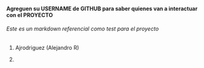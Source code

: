 #### Agreguen su USERNAME de GITHUB para saber quienes van a interactuar con el PROYECTO

###### Este es un markdown referencial como test para el proyecto

1. Ajrodriguez (Alejandro R)

2.
